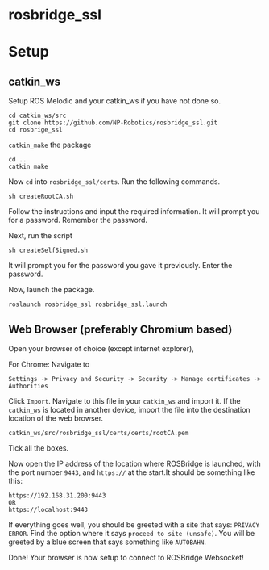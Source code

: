 # rosbridge_ssl

# Setup
## catkin_ws
Setup ROS Melodic and your catkin_ws if you have not done so.

```
cd catkin_ws/src
git clone https://github.com/NP-Robotics/rosbridge_ssl.git
cd rosbrige_ssl
```
`catkin_make` the package
```
cd ..
catkin_make
```
Now `cd` into `rosbridge_ssl/certs`.
Run the following commands.
```
sh createRootCA.sh
```
Follow the instructions and input the required information. It will prompt you for a password. Remember the password.

Next, run the script
```
sh createSelfSigned.sh
```

It will prompt you for the password you gave it previously. Enter the password.

Now, launch the package.
```
roslaunch rosbridge_ssl rosbridge_ssl.launch
```
## Web Browser (preferably Chromium based)
Open your browser of choice (except internet explorer), 

For Chrome: Navigate to 
```
Settings -> Privacy and Security -> Security -> Manage certificates -> Authorities
```
Click `Import`.
Navigate to this file in your `catkin_ws` and import it. If the `catkin_ws` is located in another device, import the file into the destination location of the web browser. 
```
catkin_ws/src/rosbridge_ssl/certs/certs/rootCA.pem
```
Tick all the boxes.

Now open the IP address of the location where ROSBridge is launched, with the port number `9443`, and `https://` at the start.It should be something like this:
```
https://192.168.31.200:9443
OR
https://localhost:9443
```
If everything goes well, you should be greeted with a site that says: `PRIVACY ERROR`. Find the option where it says `proceed to site (unsafe)`. You will be greeted by a blue screen that says something like `AUTOBAHN`.

Done! Your browser is now setup to connect to ROSBridge Websocket!
